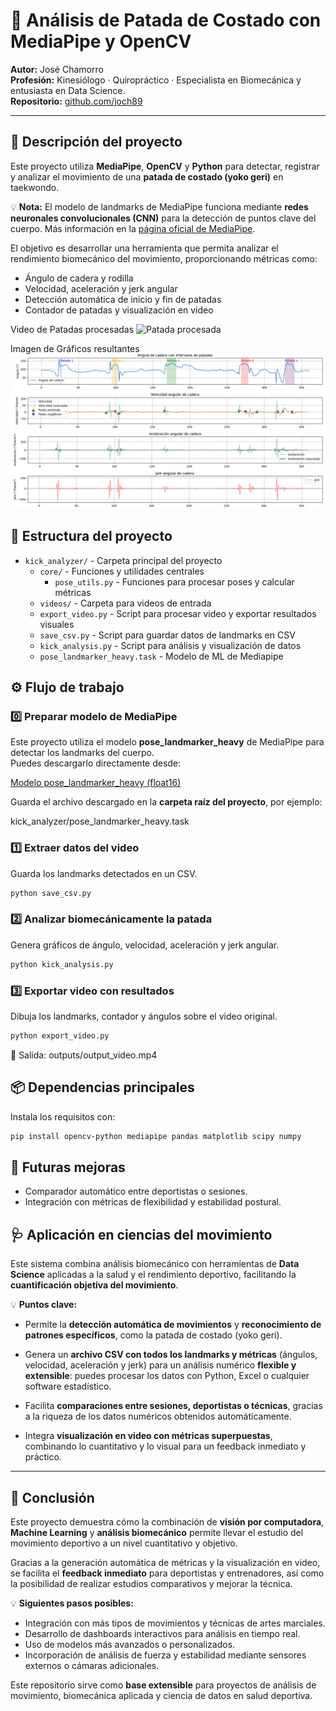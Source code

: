 # 🥋 Análisis de Patada de Costado con MediaPipe y OpenCV

**Autor:** José Chamorro  
**Profesión:** Kinesiólogo · Quiropráctico · Especialista en Biomecánica y entusiasta en Data Science.  
**Repositorio:** [github.com/joch89](https://github.com/joch89)

---

## 🎯 Descripción del proyecto

Este proyecto utiliza **MediaPipe**, **OpenCV** y **Python** para detectar, registrar y analizar el movimiento de una **patada de costado (yoko geri)** en taekwondo.

💡 **Nota:** El modelo de landmarks de MediaPipe funciona mediante **redes neuronales convolucionales (CNN)** para la detección de puntos clave del cuerpo. Más información en la [página oficial de MediaPipe](https://ai.google.dev/edge/mediapipe/solutions/vision/pose_landmarker?hl=es-419).

El objetivo es desarrollar una herramienta que permita analizar el rendimiento biomecánico del movimiento, proporcionando métricas como:

- Ángulo de cadera y rodilla  
- Velocidad, aceleración y jerk angular  
- Detección automática de inicio y fin de patadas  
- Contador de patadas y visualización en video  



Video de Patadas procesadas
![Patada procesada](imagenes/patadas_costado.gif)

Imagen de Gráficos resultantes
![gráfico](imagenes/Figure_1.png)

## 🧩 Estructura del proyecto

- `kick_analyzer/` - Carpeta principal del proyecto  
  - `core/` - Funciones y utilidades centrales  
    - `pose_utils.py` - Funciones para procesar poses y calcular métricas  
  - `videos/` - Carpeta para videos de entrada 
  - `export_video.py` - Script para procesar video y exportar resultados visuales  
  - `save_csv.py` - Script para guardar datos de landmarks en CSV  
  - `kick_analysis.py` - Script para análisis y visualización de datos
  - `pose_landmarker_heavy.task` - Modelo de ML de Mediapipe 


## ⚙️ Flujo de trabajo

### 0️⃣ Preparar modelo de MediaPipe
Este proyecto utiliza el modelo **pose_landmarker_heavy** de MediaPipe para detectar los landmarks del cuerpo.  
Puedes descargarlo directamente desde:

[Modelo pose_landmarker_heavy (float16)](https://storage.googleapis.com/mediapipe-models/pose_landmarker/pose_landmarker_heavy/float16/latest/pose_landmarker_heavy.task)

Guarda el archivo descargado en la **carpeta raíz del proyecto**, por ejemplo:

kick_analyzer/pose_landmarker_heavy.task

### 1️⃣ Extraer datos del video
Guarda los landmarks detectados en un CSV.

```bash
python save_csv.py
```

### 2️⃣ Analizar biomecánicamente la patada
Genera gráficos de ángulo, velocidad, aceleración y jerk angular.

```bash
python kick_analysis.py
```

### 3️⃣ Exportar video con resultados

Dibuja los landmarks, contador y ángulos sobre el video original.
```bash
python export_video.py
```

🎥 Salida: outputs/output_video.mp4



## 📦 Dependencias principales

Instala los requisitos con:
```bash
pip install opencv-python mediapipe pandas matplotlib scipy numpy
```


## 🧠 Futuras mejoras
- Comparador automático entre deportistas o sesiones.
- Integración con métricas de flexibilidad y estabilidad postural.



## 🩺 Aplicación en ciencias del movimiento

Este sistema combina análisis biomecánico con herramientas de **Data Science** aplicadas a la salud y el rendimiento deportivo, facilitando la **cuantificación objetiva del movimiento**.

💡 **Puntos clave:**

- Permite la **detección automática de movimientos** y **reconocimiento de patrones específicos**, como la patada de costado (yoko geri).

- Genera un **archivo CSV con todos los landmarks y métricas** (ángulos, velocidad, aceleración y jerk) para un análisis numérico **flexible y extensible**: puedes procesar los datos con Python, Excel o cualquier software estadístico.

- Facilita **comparaciones entre sesiones, deportistas o técnicas**, gracias a la riqueza de los datos numéricos obtenidos automáticamente.

- Integra **visualización en video con métricas superpuestas**, combinando lo cuantitativo y lo visual para un feedback inmediato y práctico.

---

## 🚀 Conclusión

Este proyecto demuestra cómo la combinación de **visión por computadora**, **Machine Learning** y **análisis biomecánico** permite llevar el estudio del movimiento deportivo a un nivel cuantitativo y objetivo.  

Gracias a la generación automática de métricas y la visualización en video, se facilita el **feedback inmediato** para deportistas y entrenadores, así como la posibilidad de realizar estudios comparativos y mejorar la técnica.  

💡 **Siguientes pasos posibles:**
- Integración con más tipos de movimientos y técnicas de artes marciales.
- Desarrollo de dashboards interactivos para análisis en tiempo real.
- Uso de modelos más avanzados o personalizados.
- Incorporación de análisis de fuerza y estabilidad mediante sensores externos o cámaras adicionales.

Este repositorio sirve como **base extensible** para proyectos de análisis de movimiento, biomecánica aplicada y ciencia de datos en salud deportiva.


